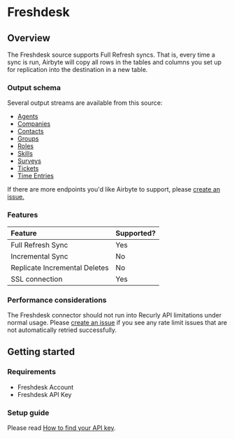 # Freshdesk

## Overview

The Freshdesk source supports Full Refresh syncs. That is, every time a sync is run, Airbyte will copy all rows in the tables and columns you set up for replication into the destination in a new table.

### Output schema

Several output streams are available from this source:
* [Agents](https://developers.freshdesk.com/api/#agents)
* [Companies](https://developers.freshdesk.com/api/#companies)
* [Contacts](https://developers.freshdesk.com/api/#contacts)
* [Groups](https://developers.freshdesk.com/api/#groups)
* [Roles](https://developers.freshdesk.com/api/#roles)
* [Skills](https://developers.freshdesk.com/api/#skills)
* [Surveys](https://developers.freshdesk.com/api/#surveys)
* [Tickets](https://developers.freshdesk.com/api/#tickets)
* [Time Entries](https://developers.freshdesk.com/api/#time-entries)

If there are more endpoints you'd like Airbyte to support, please [create an issue.](https://github.com/airbytehq/airbyte/issues/new/choose)

### Features

| Feature | Supported? |
| :--- | :--- |
| Full Refresh Sync | Yes |
| Incremental Sync | No |
| Replicate Incremental Deletes | No |
| SSL connection | Yes |

### Performance considerations

The Freshdesk connector should not run into Recurly API limitations under normal usage. Please [create an issue](https://github.com/airbytehq/airbyte/issues) if you see any rate limit issues that are not automatically retried successfully.

## Getting started

### Requirements

* Freshdesk Account
* Freshdesk API Key

### Setup guide

Please read [How to find your API key](https://support.freshdesk.com/support/solutions/articles/215517). 
